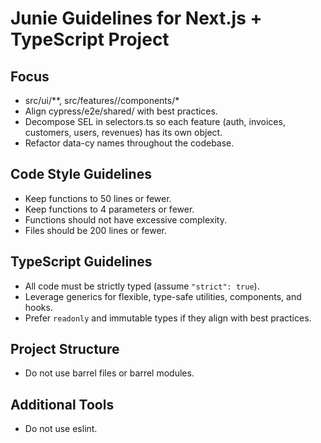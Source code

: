 # Junie Guidelines for Next.js + TypeScript Project

## Focus

- src/ui/**, src/features/<feature>/components/*
- Align cypress/e2e/shared/ with best practices. 
- Decompose SEL in selectors.ts so each feature (auth, invoices, customers, users, revenues) has its own object. 
- Refactor data-cy names throughout the codebase.

## Code Style Guidelines

- Keep functions to 50 lines or fewer.
- Keep functions to 4 parameters or fewer.
- Functions should not have excessive complexity.
- Files should be 200 lines or fewer.

## TypeScript Guidelines

- All code must be strictly typed (assume `"strict": true`).
- Leverage generics for flexible, type-safe utilities, components, and hooks.
- Prefer `readonly` and immutable types if they align with best practices.

## Project Structure

- Do not use barrel files or barrel modules. 

## Additional Tools

- Do not use eslint.
